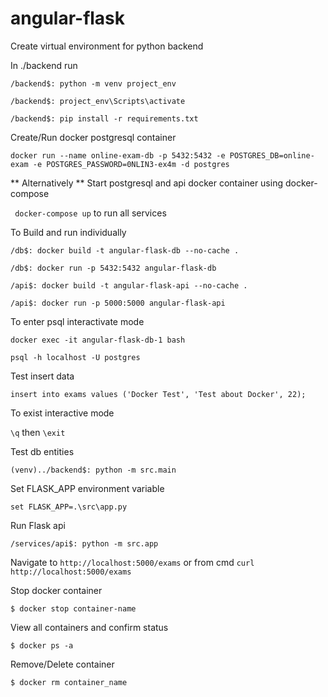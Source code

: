 # angular-flask

Create virtual environment for python backend

In ./backend run 

`/backend$: python -m venv project_env`

`/backend$: project_env\Scripts\activate`

`/backend$: pip install -r requirements.txt`

Create/Run docker postgresql container

`docker run --name online-exam-db -p 5432:5432 -e POSTGRES_DB=online-exam -e POSTGRES_PASSWORD=0NLIN3-ex4m -d postgres`

** Alternatively ** Start postgresql and api docker container using docker-compose

` docker-compose up` to run all services  

To Build and run individually

`/db$: docker build -t angular-flask-db --no-cache .`

`/db$: docker run -p 5432:5432 angular-flask-db`

`/api$: docker build -t angular-flask-api --no-cache .`

`/api$: docker run -p 5000:5000 angular-flask-api`

To enter psql interactivate mode

`docker exec -it angular-flask-db-1 bash`  

`psql -h localhost -U postgres`

Test insert data

`insert into exams values ('Docker Test', 'Test about Docker', 22);`

To exist interactive mode

`\q` then `\exit`

Test db entities

`(venv)../backend$: python -m src.main`

Set FLASK_APP environment variable

`set FLASK_APP=.\src\app.py`

Run Flask api

`/services/api$: python -m src.app`

Navigate to `http://localhost:5000/exams` or from cmd `curl http://localhost:5000/exams`

Stop docker container

`$ docker stop container-name`

View all containers and confirm status

`$ docker ps -a`

Remove/Delete container

`$ docker rm container_name`

